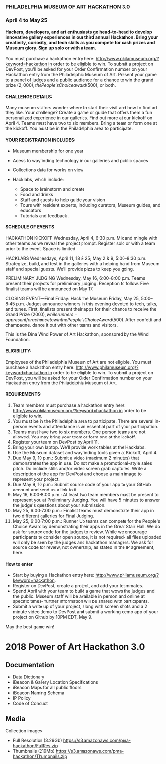 ### PHILADELPHIA MUSEUM OF ART HACKATHON 3.0
### April 4 to May 25

#### Hackers, developers, and art enthusiasts go head-to-head to develop innovative gallery experiences in our third annual Hackathon. Bring your creativity, curiosity, and tech skills as you compete for cash prizes and Museum glory. Sign up solo or with a team. 
You must purchase a hackathon entry here: http://www.philamuseum.org/?keyword=hackathon in order to be eligible to win. To submit a project on DevPost, you'll be asked for your Order Confirmation number on your Hackathon entry from the Philadelphia Museum of Art.
Present your game to a panel of judges and a public audience for a chance to win the grand prize ($2,000), the People’s Choice award ($500), or both.

#### CHALLENGE DETAILS:
Many museum visitors wonder where to start their visit and how to find art they like. Your challenge? Create a game or guide that offers them a fun personalized experience in our galleries. Find out more at our kickoff on April 4. Teams must have two to six members. Bring a team or form one at the kickoff. You must be in the Philadelphia area to participate.

#### YOUR REGISTRATION INCLUDES:

 - Museum membership for one year

- Acess to wayfinding technology in our galleries and public spaces
 - Collections data for works on view
 - Hacklabs, which include:
   - Space to brainstorm and create
   - Food and drinks
   - Staff and guests to help guide your vision
   - Tours with resident experts, including curators, Museum guides, and educators
   - Tutorials and feedback
.
#### SCHEDULE OF EVENTS

HACKATHON KICKOFF
Wednesday, April 4, 6:30 p.m.
Mix and mingle with other teams as we reveal the project prompt. Register solo or with a team prior to the event. Space is limited 

HACKLABS
Wednesdays, April 11, 18 & 25; May 2 & 9, 5:00–8:30 p.m.
Strategize, build, and test in the galleries with a helping hand from Museum staff and special guests. We’ll provide pizza to keep you going.

PRELIMINARY JUDGING
Wednesday, May 16, 6:00–8:00 p.m.
Teams present their projects for preliminary judging. Reception to follow. Five finalist teams will be announced on May 17.

CLOSING EVENT—Final Friday: Hack the Museum
Friday, May 25, 5:00–8:45 p.m.
Judges announce winners in this evening devoted to tech, talks, and tunes. First, finalists present their apps for their chance to receive the Grand Prize ($2000), while runners-up present for a chance to win the People’s Choice Award ($500). After confetti and champagne, dance it out with other teams and visitors.

This is the Dina Wind Power of Art Hackathon, sponsored by the Wind Foundation.

#### ELIGIBILITY:

Employees of the Philadelphia Museum of Art are not eligible.
You must purchase a hackathon entry here: http://www.philamuseum.org/?keyword=hackathon in order to be eligible to win. To submit a project on DevPost, you will be asked for your Order Confirmation number on your Hackathon entry from the Philadelphia Museum of Art.

#### REQUIREMENTS:

1. Team members must purchase a hackathon entry here: http://www.philamuseum.org/?keyword=hackathon in order to be eligible to win. 
2. You must be in the Philadelphia area to participate. There are several in-person events and attendance is an essential part of your participation.
3. Teams must have two to six members. One person teams are not allowed. You may bring your team or form one at the kickoff.
4. Register your team on DevPost by April 11.  
5. Bring your own laptop. We’ll provide work tables at the Hacklabs.
6. Use the Museum dataset and wayfinding tools given at Kickoff, April 4.
7. Due May 9, 10 p.m.: Submit a video (maximum 2 minutes) that demonstrates the app in use. Do not make a promotional-style sales pitch. Do include stills and/or video screen grab captures. Write a description of the app for DevPost and choose a main image to represent your project.
8. Due May 9, 10 p.m.: Submit source code of your app to your GitHub account and send us a link to it.
9. May 16, 6:00-8:00 p.m.: At least two team members must be present to represent you at Preliminary Judging. You will have 5 minutes to answer the judge's questions about your submission.
10. May 25, 6:00-7:00 p.m.: Finalist teams must demonstrate their app in two different galleries for Final Judging.
11. May 25, 6:00-7:00 p.m.: Runner Up teams can compete for the People's Choice Award by demonstrating their apps in the Great Stair Hall.
We do ask for source code for the judges to review. While we encourage participants to consider open source, it is not required- all files uploaded will only be seen by the judges and hackathon managers. We ask for source code for review, not ownership, as stated in the IP agreement, here. 

#### How to enter 

- Start by buying a Hackathon entry here: http://www.philamuseum.org/?keyword=hackathon.
- Register on DevPost, create a project, and add your teammates.
- Spend April with your team to build a game that wows the judges and the public. Museum staff will be available in person and online at specific times- further information will be shared with participants.
- Submit a write up of your project, along with screen shots and a 2 minute video demo to DevPost and submit a working demo app of your project on Github by 10PM EDT, May 9. 


May the best game win!



# 2018 Power of Art Hackathon 3.0

## Documentation

- Data Dictionary
- iBeacon & Gallery Location Specifications
- iBeacon Maps for all public floors
- iBeacon Naming Schema
- IP Policy
- Code of Conduct

## Media

Collection images
- Full Resolution (3.29Gb) https://s3.amazonaws.com/pma-hackathon/FullRes.zip
- Thumbnails (219Mb) https://s3.amazonaws.com/pma-hackathon/Thumbnails.zip

